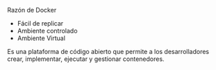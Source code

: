 

Razón de Docker

- Fácil de replicar 
- Ambiente controlado
- Ambiente Virtual


Es una plataforma de código abierto que permite a los desarrolladores crear, implementar, ejecutar y gestionar contenedores.